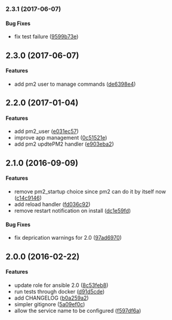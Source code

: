 <a name="2.3.1"></a>
### 2.3.1 (2017-06-07)


#### Bug Fixes

*   fix test failure ([9599b73e](https://github.com/weareinteractive/ansible-pm2/commit/9599b73e98952237655b73819dd047b13f484a69))



<a name="2.3.0"></a>
## 2.3.0 (2017-06-07)


#### Features

*   add pm2 user to manage commands ([de6398e4](https://github.com/weareinteractive/ansible-pm2/commit/de6398e4c8ca576670d0a29920f04dfd2297ab13))



<a name="2.2.0"></a>
## 2.2.0 (2017-01-04)


#### Features

*   add pm2_user ([e031ec57](https://github.com/weareinteractive/ansible-pm2/commit/e031ec57b17d6915605b3288ee81959b34c8341a))
*   improve app management ([0c51521e](https://github.com/weareinteractive/ansible-pm2/commit/0c51521e7fc3c57d0f16450014798ba67bb74975))
*   add pm2 updtePM2 handler ([e903eba2](https://github.com/weareinteractive/ansible-pm2/commit/e903eba27e2661d22ffc426aa5fe951d8a3c92f2))



<a name="2.1.0"></a>
## 2.1.0 (2016-09-09)


#### Features

*   remove pm2_startup choice since pm2 can do it by itself now ([c14c9146](https://github.com/weareinteractive/ansible-pm2/commit/c14c91460760790d29996de9a8561da21f07fc81))
*   add reload handler ([fd036c92](https://github.com/weareinteractive/ansible-pm2/commit/fd036c928c1244172f3decccb077ca092dbe75ac))
*   remove restart notification on install ([dc1e59fd](https://github.com/weareinteractive/ansible-pm2/commit/dc1e59fd1dd2a2ba78aa08f721fd228bfdeff4e1))

#### Bug Fixes

*   fix deprication warnings for 2.0 ([97ad6970](https://github.com/weareinteractive/ansible-pm2/commit/97ad69703223247f6175c0c9d1f9c7ee772f19fb))



<a name="2.0.0"></a>
## 2.0.0 (2016-02-22)


#### Features

*   update role for ansible 2.0 ([8c53feb8](https://github.com/weareinteractive/ansible-pm2/commit/8c53feb8563c0738ee5b5c4d8fd2271e6dbbddd0))
*   run tests through docker ([d91d5cde](https://github.com/weareinteractive/ansible-pm2/commit/d91d5cde408e56d59a05295e3629e5f470b3b757))
*   add CHANGELOG ([b0a259a2](https://github.com/weareinteractive/ansible-pm2/commit/b0a259a2bc6ba8085b200185b473dc2fd8bdcdcd))
*   simpler gitignore ([5a09ef0c](https://github.com/weareinteractive/ansible-pm2/commit/5a09ef0cdcb5ddd49b88d917d3e038e9dcd0116a))
*   allow the service name to be configured ([f597df6a](https://github.com/weareinteractive/ansible-pm2/commit/f597df6a4187155a2b7f36a154fca05f3650f19b))



